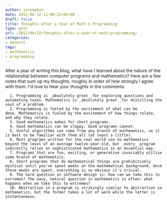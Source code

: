 ```yaml
---
author: jeremykun
date: 2012-06-12 11:00:22+00:00
draft: false
title: Thoughts after a Year of Math ∩ Programming
type: post
url: /2012/06/12/thoughts-after-a-year-of-math-programming/
categories:
- General
tags:
- mathematics
- programming
---
```


After a year of writing this blog, what have I learned about the nature of the relationship between computer programs and mathematics? Here are a few notes that sum up my thoughts, roughly in order of how strongly I agree with them. I'd love to hear your thoughts in the comments.



	  1. Programming is _absolutely great_ for exploring questions and automating tasks. Mathematics is _absolutely great _for distilling the soul of a problem.
	  2. Programming is fueled by the excitement of what can be done. Mathematics is fueled by the excitement of how things relate, and why they relate.
	  3. Good mathematics makes for short programs.
	  4. Good mathematics can be sloppy. Good programs cannot.
	  5. Useful algorithms can come from any branch of mathematics, so it is best to be familiar with them all (at least a little).
	  6. Most programs written for the real world use no mathematics beyond the level of an average twelve-year-old, but _every_ program indirectly relies on sophisticated mathematics in an essential way.
	  7. Programs that are fun, exciting, or generative invariably utilize some branch of mathematics.
	  8. Short programs that do mathematical things are prohibitively mystical until you've spent weeks on the mathematical background. Once those weeks are spent, everything is so obvious it's trivial.
	  9. The hard question in software design is: how can we take this to extremes? The easy, natural question in mathematics is often: what happens when we take this to extremes?
	  10. Abstraction in a program is strikingly similar to abstraction in mathematics, but the former takes a lot of work while the latter is instantaneous.

